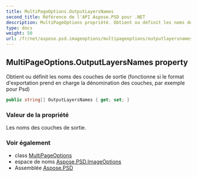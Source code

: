 ```yaml
---
title: MultiPageOptions.OutputLayersNames
second_title: Référence de l'API Aspose.PSD pour .NET
description: MultiPageOptions propriété. Obtient ou définit les noms des couches de sortie fonctionne si le format dexportation prend en charge la dénomination des couches par exemple pour Psd
type: docs
weight: 50
url: /fr/net/aspose.psd.imageoptions/multipageoptions/outputlayersnames/
---
```

## MultiPageOptions.OutputLayersNames property

Obtient ou définit les noms des couches de sortie (fonctionne si le format d'exportation prend en charge la dénomination des couches, par exemple pour Psd)

```csharp
public string[] OutputLayersNames { get; set; }
```

### Valeur de la propriété

Les noms des couches de sortie.

### Voir également

* class [MultiPageOptions](../)
* espace de noms [Aspose.PSD.ImageOptions](../../multipageoptions/)
* Assemblée [Aspose.PSD](../../../)


